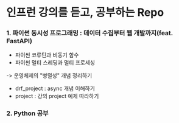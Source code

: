 # 인프런 강의를 듣고, 공부하는 Repo

### 1. 파이썬 동시성 프로그래밍 : 데이터 수집부터 웹 개발까지(feat. FastAPI)
* 파이썬 코루틴과 비동기 함수
* 파이썬 멀티 스레딩과 멀티 프로세싱

-> 운영체제의 "병렬성" 개념 정리하기
*   drf_project : async 개념 이해하기
*   project  : 강의 project 예제 따라하기

### 2. Python 공부